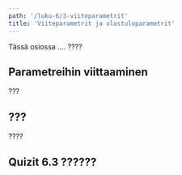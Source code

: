 ```yaml
---
path: '/luku-6/3-viiteparametrit'
title: 'Viiteparametrit ja ulostuloparametrit'
---
```


<div>
<lead>Tässä osiossa .... ????</lead>
</div>

## Parametreihin viittaaminen
???

## ???
????



## Quizit 6.3 ??????
<!-- quiz 6.3.??  ????? -->

<div><quiznator id="5caf0493fd9fd71425c6d6c6"></quiznator></div>
